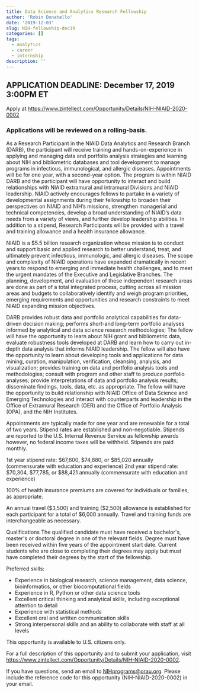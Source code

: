 ```yaml
---
title: Data Science and Analytics Research Fellowship
author: 'Robin Donatello'
date: '2019-12-03'
slug: NIH-fellowship-dec19
categories: []
tags:
  - analytics
  - career
  - internship
description: ''
---
```




## APPLICATION DEADLINE: December 17, 2019 3:00PM ET 

Apply at https://www.zintellect.com/Opportunity/Details/NIH-NIAID-2020-0002
 
 
### Applications will be reviewed on a rolling-basis.
 
As a Research Participant in the NIAID Data Analytics and Research Branch (DARB), the participant will receive training and hands-on-experience in applying and managing data and portfolio analysis strategies and learning about NIH and bibliometric databases and tool development to manage programs in infectious, immunological, and allergic diseases. Appointments will be for one year, with a second-year option. The program is within NIAID DARB and the participant will have opportunity to interact and build relationships with NIAID extramural and intramural Divisions and NIAID leadership. NIAID actively encourages fellows to partake in a variety of developmental assignments during their fellowship to broaden their perspectives on NIAID and NIH’s missions, strengthen managerial and technical competencies, develop a broad understanding of NIAID’s data needs from a variety of views, and further develop leadership abilities. In addition to a stipend, Research Participants will be provided with a travel and training allowance and a health insurance allowance. 
 
NIAID is a $5.5 billion research organization whose mission is to conduct and support basic and applied research to better understand, treat, and ultimately prevent infectious, immunologic, and allergic diseases. The scope and complexity of NIAID operations have expanded dramatically in recent years to respond to emerging and immediate health challenges, and to meet the urgent mandates of the Executive and Legislative Branches. The planning, development, and evaluation of these independent research areas are done as part of a total integrated process, cutting across all mission areas and budgets to collaboratively identify and weigh program priorities, emerging requirements and opportunities and research constraints to meet NIAID expanding mission objectives.
 
DARB provides robust data and portfolio analytical capabilities for data-driven decision making; performs short-and long-term portfolio analyses informed by analytical and data science research methodologies; The fellow will have the opportunity to learn about NIH grant and bibliometric data, evaluate robustness tools developed at DARB and learn how to carry out in-depth data analysis that informs NIAID leadership. The fellow will also have the opportunity to learn about developing tools and applications for data mining, curation, manipulation, verification, cleansing, analysis, and visualization; provides training on data and portfolio analysis tools and methodologies; consult with program and other staff to produce portfolio analyses; provide interpretations of data and portfolio analysis results; disseminate findings, tools, data, etc. as appropriate. The fellow will have the opportunity to build relationship with NIAID Office of Data Science and Emerging Technologies and interact with counterparts and leadership in the Office of Extramural Research (OER) and the Office of Portfolio Analysis (OPA), and the NIH Institutes.
 
Appointments are typically made for one year and are renewable for a total of two years. Stipend rates are established and non-negotiable. Stipends are reported to the U.S. Internal Revenue Service as fellowship awards however, no federal income taxes will be withheld. Stipends are paid monthly.
 
1st year stipend rate: \$67,600, \$74,880, or \$85,020 annually (commensurate with education and experience)
2nd year stipend rate: \$70,304, \$77,785, or \$88,421 annually (commensurate with education and experience)
 
100% of health insurance premiums are covered for individuals or families, as appropriate.
 
An annual travel (\$3,500) and training (\$2,500) allowance is established for each participant for a total of \$6,000 annually. Travel and training funds are interchangeable as necessary.
 
 
Qualifications
The qualified candidate must have received a bachelor's, master's or doctoral degree in one of the relevant fields. Degree must have been received within five years of the appointment start date. Current students who are close to completing their degrees may apply but must have completed their degrees by the start of the fellowship.
 
Preferred skills:

* Experience in biological research, science management, data science, bioinformatics, or other biocomputational fields
* Experience in R, Python or other data science tools
* Excellent critical thinking and analytical skills, including exceptional attention to detail
* Experience with statistical methods
* Excellent oral and written communication skills
* Strong interpersonal skills and an ability to collaborate with staff at all levels
 
This opportunity is available to U.S. citizens only. 
 
For a full description of this opportunity and to submit your application, visit https://www.zintellect.com/Opportunity/Details/NIH-NIAID-2020-0002. 
 
If you have questions, send an email to NIHprograms@orau.org.  Please include the reference code for this opportunity (NIH-NIAID-2020-0002) in your email.

